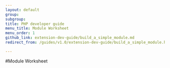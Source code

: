 ```yaml
---
layout: default
group: 
subgroup: 
title: PHP developer guide
menu_title: Module Worksheet
menu_order: 1
github_link: extension-dev-guide/build_a_simple_module.md
redirect_from: /guides/v1.0/extension-dev-guide/build_a_simple_module.html

---
```


#Module Worksheet